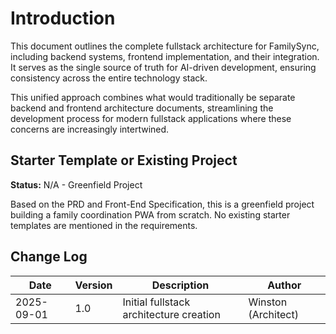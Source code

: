 # Introduction

This document outlines the complete fullstack architecture for FamilySync, including backend systems, frontend implementation, and their integration. It serves as the single source of truth for AI-driven development, ensuring consistency across the entire technology stack.

This unified approach combines what would traditionally be separate backend and frontend architecture documents, streamlining the development process for modern fullstack applications where these concerns are increasingly intertwined.

## Starter Template or Existing Project

**Status:** N/A - Greenfield Project

Based on the PRD and Front-End Specification, this is a greenfield project building a family coordination PWA from scratch. No existing starter templates are mentioned in the requirements.

## Change Log

| Date | Version | Description | Author |
|------|---------|-------------|---------|
| 2025-09-01 | 1.0 | Initial fullstack architecture creation | Winston (Architect) |
